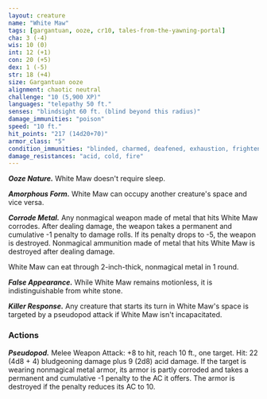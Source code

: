 ```yaml
---
layout: creature
name: "White Maw"
tags: [gargantuan, ooze, cr10, tales-from-the-yawning-portal]
cha: 3 (-4)
wis: 10 (0)
int: 12 (+1)
con: 20 (+5)
dex: 1 (-5)
str: 18 (+4)
size: Gargantuan ooze
alignment: chaotic neutral
challenge: "10 (5,900 XP)"
languages: "telepathy 50 ft."
senses: "blindsight 60 ft. (blind beyond this radius)"
damage_immunities: "poison"
speed: "10 ft."
hit_points: "217 (14d20+70)"
armor_class: "5"
condition_immunities: "blinded, charmed, deafened, exhaustion, frightened, poisoned, prone"
damage_resistances: "acid, cold, fire"
---
```


***Ooze Nature.*** White Maw doesn't require sleep.

***Amorphous Form.*** White Maw can occupy another creature's space and vice versa.

***Corrode Metal.*** Any nonmagical weapon made of metal that hits White Maw corrodes. After dealing damage, the weapon takes a permanent and cumulative -1 penalty to damage rolls. If its penalty drops to -5, the weapon is destroyed. Nonmagical ammunition made of metal that hits White Maw is destroyed after dealing damage.

White Maw can eat through 2-inch-thick, nonmagical metal in 1 round.

***False Appearance.*** While White Maw remains motionless, it is indistinguishable from white stone.

***Killer Response.*** Any creature that starts its turn in White Maw's space is targeted by a pseudopod attack if White Maw isn't incapacitated.

### Actions

***Pseudopod.*** Melee Weapon Attack: +8 to hit, reach 10 ft., one target. Hit: 22 (4d8 + 4) bludgeoning damage plus 9 (2d8) acid damage. If the target is wearing nonmagical metal armor, its armor is partly corroded and takes a permanent and cumulative -1 penalty to the AC it offers. The armor is destroyed if the penalty reduces its AC to 10.
